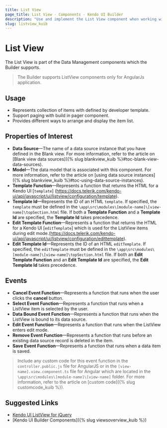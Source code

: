 ```yaml
---
title: List View
page_title: List View - Components - Kendo UI Builder
description: "Use and implement the List View component when working with the Kendo UI Builder tool for creating and managing Angular and AngularJS-based web applications."
slug: listview_kuib
---
```


# List View

The List View is part of the Data Management components which the Builder supports.
> The Builder supports ListView components only for AngularJs application.

## Usage

* Represents collection of items with defined by developer template.
* Support paging with build in pager component.
* Provides different ways to arrange and display the item list.

## Properties of Interest

* **Data Source**&mdash;The name of a data source instance that you have defined in the Blank view. For more information, refer to the article on [Blank view data sources]({% slug blankview_kuib %}#toc-blank-view-data-sources).
* **Model**&mdash;The data model that is associated with this component. For more information, refer to the article on [using data source instances]({% slug blankview_kuib %}#toc-using-data-source-instances).
* **Template Function**&mdash;Represents a function that returns the HTML for a Kendo UI [`template`]
(https://docs.telerik.com/kendo-ui/api/javascript/ui/listview/configuration/template).
* **Template Id**&mdash;Represents the ID of an HTML `template`. If specified, the `template` must be defined in the `\app\src\modules\[module-name]\[view-name]\topSection.html` file. If both a **Template Function** and a **Template Id** are specified, the **Template Id** takes precedence.
* **Edit Template Function**&mdash;Represents a function that returns the HTML for a Kendo UI [`editTemplate`] which is used for the ListView items during edit mode.(https://docs.telerik.com/kendo-ui/api/javascript/ui/listview/configuration/edittemplate).
* **Edit Template Id**&mdash;Represents the ID of an HTML `editTemplate`. If specified, the `editTemplate` must be defined in the `\app\src\modules\[module-name]\[view-name]\topSection.html` file. If both an **Edit Template Function** and an **Edit Template Id** are specified, the **Edit Template Id** takes precedence.

## Events

* **Cancel Event Function**&mdash;Represents a function that runs when the user clicks the **cancel** button.
* **Select Event Function**&mdash;Represents a function that runs when a ListView item is selected by the user.
* **Data Bound Event Function**&mdash;Represents a function that runs when the ListView is bound to its data source.
* **Edit Event Function**&mdash;Represents a function that runs when the ListView enters edit mode.
* **Remove Event Function**&mdash;Represents a function that runs before an existing data source record is deleted in the item.
* **Save Event Function**&mdash;Represents a function that runs when a data item is saved.

> Include any custom code for this event function in the `controller.public.js` file for AngularJS or in the `[view-name].view.component.ts` file for Angular which are located in the `\app\src\modules\[module-name]\[view-name]` folder. For more information, refer to the article on [custom code]({% slug customcode_kuib %}).

## Suggested Links

* [Kendo UI ListView for jQuery](https://demos.telerik.com/kendo-ui/listview/index)
* [Kendo UI Builder Components]({% slug viewsoverview_kuib %})
